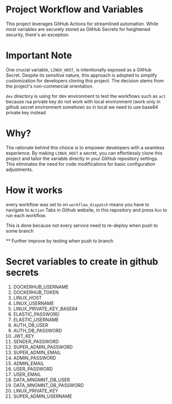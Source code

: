 # Project Workflow and Variables

This project leverages GitHub Actions for streamlined automation. While most variables are securely stored as GitHub Secrets for heightened security, there's an exception.

# Important Note

One crucial variable, `LINUX_HOST`, is intentionally exposed as a GitHub Secret. Despite its sensitive nature, this approach is adopted to simplify customization for developers cloning this project. The decision stems from the project's non-commercial orientation.

`dev` directory is using for dev environment to test the workflows such as `act` because rsa private key do not work with local environment (work only in github secret environment somehow) so in local we need to use base64 private key instead

# Why?

The rationale behind this choice is to empower developers with a seamless experience. By making `LINUX_HOST` a secret, you can effortlessly clone this project and tailor the variable directly in your GitHub repository settings. This eliminates the need for code modifications for basic configuration adjustments.


# How it works 

every workflow was set to on `workflow_dispatch` means you have to navigate to `Action` Tabs in Github website, in this repository and press `Run` to run each workflow.

This is done because not every service need to re-deploy when push to some branch 

** Further improve by testing when push to branch 

# Secret variables to create in github secrets

1. DOCKERHUB_USERNAME
2. DOCKERHUB_TOKEN
3. LINUX_HOST
4. LINUX_USERNAME
5. LINUX_PRIVATE_KEY_BASE64
6. ELASTIC_PASSWORD
7. ELASTIC_USERNAME
8. AUTH_DB_USER
9. AUTH_DB_PASSWORD
10. JWT_KEY
11. SENDER_PASSWORD
12. SUPER_ADMIN_PASSWORD
13. SUPER_ADMIN_EMAIL
14. ADMIN_PASSWORD
15. ADMIN_EMAIL
16. USER_PASSWORD
17. USER_EMAIL
18. DATA_MNGMNT_DB_USER
19. DATA_MNGMNT_DB_PASSWORD
20. LINUX_PRIVATE_KEY
21. SUPER_ADMIN_USERNAME